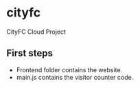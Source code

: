 # cityfc
CityFC Cloud Project

## First steps

- Frontend folder contains the website.
- main.js contains the visitor counter code.

